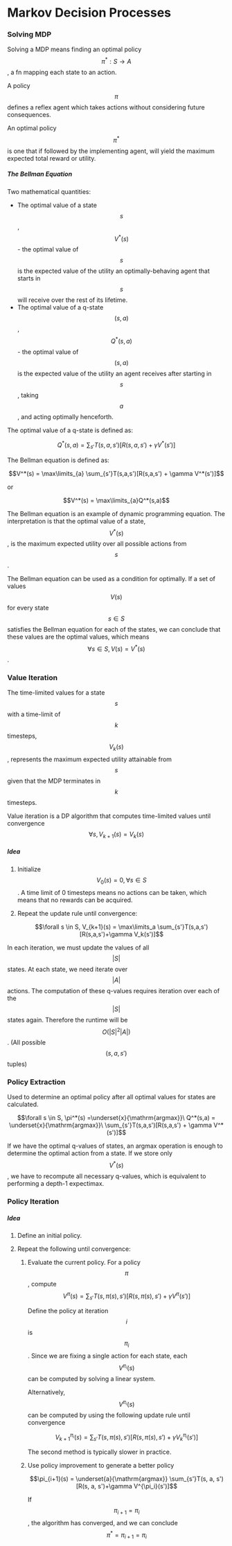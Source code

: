 # Markov Decision Processes


### Solving MDP

Solving a MDP means finding an optimal policy $$\pi^*: S \rightarrow A$$, a fn mapping each state to an action. 

A policy $$\pi$$ defines a reflex agent which takes actions without considering future consequences. 

An optimal policy $$\pi^*$$ is one that if followed by the implementing agent, will yield the maximum expected total reward or utility. 

##### The Bellman Equation

Two mathematical quantities:

- The optimal value of a state $$s$$, $$V^*(s)$$ - the optimal value of $$s$$ is the expected value of the utility an optimally-behaving agent that starts in $$s$$ will receive over the rest of its lifetime.
- The optimal value of a q-state $$(s,a)$$, $$Q^*(s,a)$$ - the optimal value of $$(s,a)$$ is the expected value of the utility an agent receives after starting in $$s$$, taking $$a$$, and acting optimally henceforth.

The optimal value of a q-state is defined as:

$$Q^*(s,a) = \sum_{s'}T(s,a,s')[R(s,a,s')+\gamma V^*(s')]$$

The Bellman equation is defined as:

$$V^*(s) = \max\limits_{a} \sum_{s'}T(s,a,s')[R(s,a,s') + \gamma V^*(s')]$$

or

$$V^*(s) = \max\limits_{a}Q^*(s,a)$$

The Bellman equation is an example of dynamic programming equation. The interpretation is that the optimal value of a state, $$V^*(s)$$, is the maximum expected utility over all possible actions from $$s$$.

The Bellman equation can be used as a condition for optimally. If a set of values $$V(s)$$ for every state $$s \in S$$ satisfies the Bellman equation for each of the states, we can conclude that these values are the optimal values, which means $$\forall s \in S, V(s) = V^*(s)$$.



### Value Iteration

The time-limited values for a state $$s$$ with a time-limit of $$k$$ timesteps, $$V_k(s)$$, represents the maximum expected utility attainable from $$s$$ given that the MDP terminates in $$k$$ timesteps.

Value iteration is a DP algorithm that computes time-limited values until convergence $$\forall s, V_{k+1}(s) = V_k(s)$$

##### Idea

1. Initialize $$V_0(s) = 0, \forall s \in S$$. A time limit of 0 timesteps means no actions can be taken, which means that no rewards can be acquired.

2. Repeat the update rule until convergence:

   $$\forall s \in S, V_{k+1}(s) = \max\limits_a \sum_{s'}T(s,a,s')[R(s,a,s')+\gamma V_k(s')]$$

In each iteration, we must update the values of all $$|S|$$ states. At each state, we need iterate over $$|A|$$ actions. The computation of these q-values requires iteration over each of the $$|S|$$ states again. Therefore the runtime will be $$O(|S|^2|A|)$$. (All possible $$(s, a, s')$$ tuples)



### Policy Extraction

Used to determine an optimal policy after all optimal values for states are calculated. 

$$\forall s \in S, \pi^*(s) =\underset{x}{\mathrm{argmax}}\  Q^*(s,a) = \underset{x}{\mathrm{argmax}}\  \sum_{s'}T(s,a,s')[R(s,a,s') + \gamma V^*(s')]$$

If we have the optimal q-values of states, an argmax operation is enough to determine the optimal action from a state. If we store only $$V^*(s)$$, we have to recompute all necessary q-values, which is equivalent to performing a depth-1 expectimax.



### Policy Iteration

##### Idea

1. Define an initial policy.

2. Repeat the following until convergence:

   1. Evaluate the current policy. For a policy $$\pi$$, compute $$V^{\pi}(s)= \sum_{s'}T(s,\pi(s),s')[R(s,\pi(s),s')+\gamma V^{\pi}(s')]$$ 

      Define the policy at iteration $$i$$ is $$\pi_{i}$$. Since we are fixing a single action for each state, each $$V^{\pi_i}(s)$$ can be computed by solving a linear system. 

      Alternatively, $$V^{\pi_i}(s)$$ can be computed by using the following update rule until convergence

      $$V^{\pi_i}_{k+1}(s) = \sum_{s'}T(s,\pi(s), s')[R(s,\pi(s),s') + \gamma V_{k}^{\pi_i}(s')]$$

      The second method is typically slower in practice.

   2. Use policy improvement to generate a better policy

      $$\pi_{i+1}(s) = \underset{a}{\mathrm{argmax}} \sum_{s'}T(s, a, s')[R(s, a, s')+\gamma V^{\pi_i}(s')]$$

      If $$\pi_{i+1} = \pi_i$$, the algorithm has converged, and we can conclude $$\pi^* = \pi_{i+1} = \pi_{i}$$

